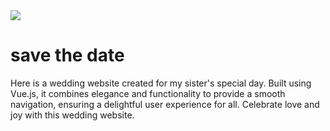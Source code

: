   <a href="https://img.shields.io/badge/MADE%20WITH-VUEJS-42b883">
        <img src="https://img.shields.io/badge/MADE%20WITH-VUEJS-42b883" /></a>

# save the date

Here is a wedding website created for my sister's special day. 
Built using Vue.js, it combines elegance and functionality to provide a smooth navigation, ensuring a delightful user experience for all. 
Celebrate love and joy with this wedding website.

